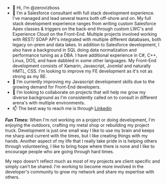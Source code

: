 - 👋 Hi, I’m @zerovizboss
- 👀 I’m a Salesforce consultant with full stack development experience.  I've managed and lead several teams both off-shore and on.  My full stack development experience ranges from writing custom Salesforce Apex classes & triggers on the back-end through custom LWC's and Experience Cloud on the Front-End.  Multiple projects involved working with REST/ SOAP API's integrated with multiple different databases, both legacy on-prem and data lakes.  In addition to Salesforce development, I also have a background in SQL doing data normalization and performance tuning as a DBA.  I have additional experience in C#, C++, Linux, DOS, and have dabbled in some other languages.  My Front-End development consists of Xamarin, Javascript, Joomla! and naturally HMTL, CSS.  I'm looking to improve my FE development as it's not as strong as my BE.
- 🌱 I’m currently improving my Javascript development skills due to the growing demand for Front-End developers.
- 💞️ I’m looking to collaborate on projects that will help me grow my diverse background as I'm consistently called on to consult in different arena's with multiple environments.
- 📫 The best way to reach me is through <a href=www.linkedin.com/in/donny-dedman-72a55159>Linkedin</a>

<strong><em>Fun Times:</em></strong>
When I'm not working on a project or doing development, I'm enjoying the outdoors, crafting my metal shop or rebuilding my project truck.  Development is just one small way I like to use my brain and keeps me sharp and current with the times, but I like creating things with my hands.  Another aspect of my life that I really take pride in is helping others through volunteering, I like to bring hope where there is none and I like to encourage people who are going through hard times.

My repo doesn't reflect much as most of my projects are client specific and simply can't be shared.  I'm working to become more involved in the developer's community to grow my network and share my expertise with others.
<!---
zerovizboss/zerovizboss is a ✨ special ✨ repository because its `README.md` (this file) appears on your GitHub profile.
You can click the Preview link to take a look at your changes.
--->

